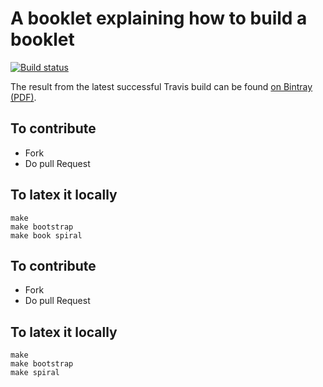 # A booklet explaining how to build a booklet 

[![Build status][badge]][travis]

[travis]: https://travis-ci.org/SquareBracketAssociates/Booklet-PublishingAPillarBooklet
[badge]: https://travis-ci.org/SquareBracketAssociates/Booklet-PublishingAPillarBooklet.svg?branch=master


The result from the latest successful Travis build can be found [on Bintray (PDF)](https://bintray.com/squarebracketassociates/wip/download_file?file_path=DistributingPillar-wip.pdf).

## To contribute
- Fork
- Do pull Request 

## To latex it locally

```
make
make bootstrap
make book spiral
```
## To contribute

- Fork
- Do pull Request 

## To latex it locally

```
make
make bootstrap
make spiral
```
